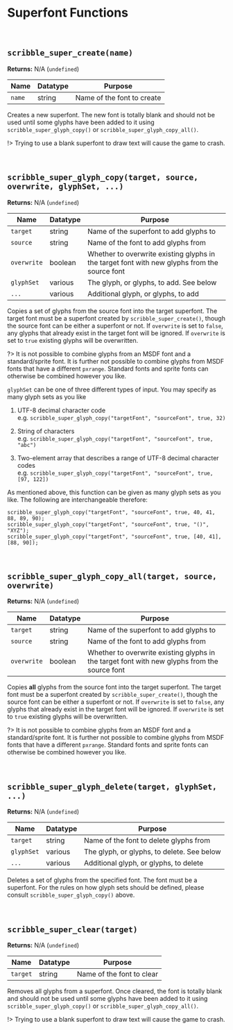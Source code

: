# Superfont Functions

&nbsp;

## `scribble_super_create(name)`

**Returns:** N/A (`undefined`)

|Name  |Datatype|Purpose                   |
|------|--------|--------------------------|
|`name`|string  |Name of the font to create|

Creates a new superfont. The new font is totally blank and should not be used until some glyphs have been added to it using `scribble_super_glyph_copy()` or `scribble_super_glyph_copy_all()`.

!> Trying to use a blank superfont to draw text will cause the game to crash.

&nbsp;

## `scribble_super_glyph_copy(target, source, overwrite, glyphSet, ...)`

**Returns:** N/A (`undefined`)

|Name       |Datatype|Purpose                                                                                     |
|-----------|--------|--------------------------------------------------------------------------------------------|
|`target`   |string  |Name of the superfont to add glyphs to                                                      |
|`source`   |string  |Name of the font to add glyphs from                                                         |
|`overwrite`|boolean |Whether to overwrite existing glyphs in the target font with new glyphs from the source font|
|`glyphSet` |various |The glyph, or glyphs, to add. See below                                                     |
|`...`      |various |Additional glyph, or glyphs, to add                                                         |

Copies a set of glyphs from the source font into the target superfont. The target font must be a superfont created by `scribble_super_create()`, though the source font can be either a superfont or not. If `overwrite` is set to `false`, any glyphs that already exist in the target font will be ignored. If `overwrite` is set to `true` existing glyphs will be overwritten.

?> It is not possible to combine glyphs from an MSDF font and a standard/sprite font. It is further not possible to combine glyphs from MSDF fonts that have a different `pxrange`. Standard fonts and sprite fonts can otherwise be combined however you like.

`glyphSet` can be one of three different types of input. You may specify as many glyph sets as you like

1. UTF-8 decimal character code<br>e.g. `scribble_super_glyph_copy("targetFont", "sourceFont", true, 32)`

2. String of characters<br>e.g. `scribble_super_glyph_copy("targetFont", "sourceFont", true, "abc")`

3. Two-element array that describes a range of UTF-8 decimal character codes<br>e.g. `scribble_super_glyph_copy("targetFont", "sourceFont", true, [97, 122])`

As mentioned above, this function can be given as many glyph sets as you like. The following are interchangeable therefore:

```GML
scribble_super_glyph_copy("targetFont", "sourceFont", true, 40, 41, 88, 89, 90);
scribble_super_glyph_copy("targetFont", "sourceFont", true, "()", "XYZ");
scribble_super_glyph_copy("targetFont", "sourceFont", true, [40, 41], [88, 90]);
```

&nbsp;

## `scribble_super_glyph_copy_all(target, source, overwrite)`

**Returns:** N/A (`undefined`)

|Name       |Datatype|Purpose                                                                                     |
|-----------|--------|--------------------------------------------------------------------------------------------|
|`target`   |string  |Name of the superfont to add glyphs to                                                      |
|`source`   |string  |Name of the font to add glyphs from                                                         |
|`overwrite`|boolean |Whether to overwrite existing glyphs in the target font with new glyphs from the source font|

Copies **all** glyphs from the source font into the target superfont. The target font must be a superfont created by `scribble_super_create()`, though the source font can be either a superfont or not. If `overwrite` is set to `false`, any glyphs that already exist in the target font will be ignored. If `overwrite` is set to `true` existing glyphs will be overwritten.

?> It is not possible to combine glyphs from an MSDF font and a standard/sprite font. It is further not possible to combine glyphs from MSDF fonts that have a different `pxrange`. Standard fonts and sprite fonts can otherwise be combined however you like.

&nbsp;

## `scribble_super_glyph_delete(target, glyphSet, ...)`

**Returns:** N/A (`undefined`)

|Name       |Datatype|Purpose                                   |
|-----------|--------|------------------------------------------|
|`target`   |string  |Name of the font to delete glyphs from    |
|`glyphSet` |various |The glyph, or glyphs, to delete. See below|
|`...`      |various |Additional glyph, or glyphs, to delete    |

Deletes a set of glyphs from the specified font. The font must be a superfont. For the rules on how glyph sets should be defined, please consult `scribble_super_glyph_copy()` above.

&nbsp;

## `scribble_super_clear(target)`

**Returns:** N/A (`undefined`)

|Name    |Datatype|Purpose                  |
|--------|--------|-------------------------|
|`target`|string  |Name of the font to clear|

Removes all glyphs from a superfont. Once cleared, the font is totally blank and should not be used until some glyphs have been added to it using `scribble_super_glyph_copy()` or `scribble_super_glyph_copy_all()`.

!> Trying to use a blank superfont to draw text will cause the game to crash.
